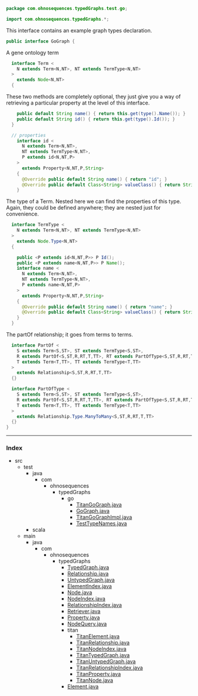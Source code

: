 
```java
package com.ohnosequences.typedGraphs.test.go;

import com.ohnosequences.typedGraphs.*;
```


This interface contains an example graph types declaration.


```java
public interface GoGraph {
```


A gene ontology term


```java
  interface Term <
    N extends Term<N,NT>, NT extends TermType<N,NT>
  >
    extends Node<N,NT>
  {
```


These two methods are completely optional, they just give you a way of retrieving a particular property at the level of this interface.


```java
    public default String name() { return this.get(type().Name()); }
    public default String id() { return this.get(type().Id()); }
  }

  // properties
    interface id <
      N extends Term<N,NT>,
      NT extends TermType<N,NT>,
      P extends id<N,NT,P>
    > 
      extends Property<N,NT,P,String> 
    {
      @Override public default String name() { return "id"; } 
      @Override public default Class<String> valueClass() { return String.class; }
    }
```


The type of a Term. Nested here we can find the properties of this type. Again, they could be defined anywhere; they are nested just for convenience.


```java
  interface TermType <
    N extends Term<N,NT>, NT extends TermType<N,NT>
  > 
    extends Node.Type<N,NT>
  {

    public <P extends id<N,NT,P>> P Id();
    public <P extends name<N,NT,P>> P Name();
    interface name <
      N extends Term<N,NT>,
      NT extends TermType<N,NT>,
      P extends name<N,NT,P>
    > 
      extends Property<N,NT,P,String> 
    {
      @Override public default String name() { return "name"; } 
      @Override public default Class<String> valueClass() { return String.class; }
    }
  }
```


  The partOf relationship; it goes from terms to terms.


```java
  interface PartOf <
    S extends Term<S,ST>, ST extends TermType<S,ST>,
    R extends PartOf<S,ST,R,RT,T,TT>, RT extends PartOfType<S,ST,R,RT,T,TT>,
    T extends Term<T,TT>, TT extends TermType<T,TT>
  >
    extends Relationship<S,ST,R,RT,T,TT>
  {}

  interface PartOfType <
    S extends Term<S,ST>, ST extends TermType<S,ST>,
    R extends PartOf<S,ST,R,RT,T,TT>, RT extends PartOfType<S,ST,R,RT,T,TT>,
    T extends Term<T,TT>, TT extends TermType<T,TT>
  >
    extends Relationship.Type.ManyToMany<S,ST,R,RT,T,TT>
  {} 
}
```


------

### Index

+ src
  + test
    + java
      + com
        + ohnosequences
          + typedGraphs
            + go
              + [TitanGoGraph.java][test/java/com/ohnosequences/typedGraphs/go/TitanGoGraph.java]
              + [GoGraph.java][test/java/com/ohnosequences/typedGraphs/go/GoGraph.java]
              + [TitanGoGraphImpl.java][test/java/com/ohnosequences/typedGraphs/go/TitanGoGraphImpl.java]
              + [TestTypeNames.java][test/java/com/ohnosequences/typedGraphs/go/TestTypeNames.java]
    + scala
  + main
    + java
      + com
        + ohnosequences
          + typedGraphs
            + [TypedGraph.java][main/java/com/ohnosequences/typedGraphs/TypedGraph.java]
            + [Relationship.java][main/java/com/ohnosequences/typedGraphs/Relationship.java]
            + [UntypedGraph.java][main/java/com/ohnosequences/typedGraphs/UntypedGraph.java]
            + [ElementIndex.java][main/java/com/ohnosequences/typedGraphs/ElementIndex.java]
            + [Node.java][main/java/com/ohnosequences/typedGraphs/Node.java]
            + [NodeIndex.java][main/java/com/ohnosequences/typedGraphs/NodeIndex.java]
            + [RelationshipIndex.java][main/java/com/ohnosequences/typedGraphs/RelationshipIndex.java]
            + [Retriever.java][main/java/com/ohnosequences/typedGraphs/Retriever.java]
            + [Property.java][main/java/com/ohnosequences/typedGraphs/Property.java]
            + [NodeQuery.java][main/java/com/ohnosequences/typedGraphs/NodeQuery.java]
            + titan
              + [TitanElement.java][main/java/com/ohnosequences/typedGraphs/titan/TitanElement.java]
              + [TitanRelationship.java][main/java/com/ohnosequences/typedGraphs/titan/TitanRelationship.java]
              + [TitanNodeIndex.java][main/java/com/ohnosequences/typedGraphs/titan/TitanNodeIndex.java]
              + [TitanTypedGraph.java][main/java/com/ohnosequences/typedGraphs/titan/TitanTypedGraph.java]
              + [TitanUntypedGraph.java][main/java/com/ohnosequences/typedGraphs/titan/TitanUntypedGraph.java]
              + [TitanRelationshipIndex.java][main/java/com/ohnosequences/typedGraphs/titan/TitanRelationshipIndex.java]
              + [TitanProperty.java][main/java/com/ohnosequences/typedGraphs/titan/TitanProperty.java]
              + [TitanNode.java][main/java/com/ohnosequences/typedGraphs/titan/TitanNode.java]
            + [Element.java][main/java/com/ohnosequences/typedGraphs/Element.java]

[test/java/com/ohnosequences/typedGraphs/go/TitanGoGraph.java]: TitanGoGraph.java.md
[test/java/com/ohnosequences/typedGraphs/go/GoGraph.java]: GoGraph.java.md
[test/java/com/ohnosequences/typedGraphs/go/TitanGoGraphImpl.java]: TitanGoGraphImpl.java.md
[test/java/com/ohnosequences/typedGraphs/go/TestTypeNames.java]: TestTypeNames.java.md
[main/java/com/ohnosequences/typedGraphs/TypedGraph.java]: ../../../../../../main/java/com/ohnosequences/typedGraphs/TypedGraph.java.md
[main/java/com/ohnosequences/typedGraphs/Relationship.java]: ../../../../../../main/java/com/ohnosequences/typedGraphs/Relationship.java.md
[main/java/com/ohnosequences/typedGraphs/UntypedGraph.java]: ../../../../../../main/java/com/ohnosequences/typedGraphs/UntypedGraph.java.md
[main/java/com/ohnosequences/typedGraphs/ElementIndex.java]: ../../../../../../main/java/com/ohnosequences/typedGraphs/ElementIndex.java.md
[main/java/com/ohnosequences/typedGraphs/Node.java]: ../../../../../../main/java/com/ohnosequences/typedGraphs/Node.java.md
[main/java/com/ohnosequences/typedGraphs/NodeIndex.java]: ../../../../../../main/java/com/ohnosequences/typedGraphs/NodeIndex.java.md
[main/java/com/ohnosequences/typedGraphs/RelationshipIndex.java]: ../../../../../../main/java/com/ohnosequences/typedGraphs/RelationshipIndex.java.md
[main/java/com/ohnosequences/typedGraphs/Retriever.java]: ../../../../../../main/java/com/ohnosequences/typedGraphs/Retriever.java.md
[main/java/com/ohnosequences/typedGraphs/Property.java]: ../../../../../../main/java/com/ohnosequences/typedGraphs/Property.java.md
[main/java/com/ohnosequences/typedGraphs/NodeQuery.java]: ../../../../../../main/java/com/ohnosequences/typedGraphs/NodeQuery.java.md
[main/java/com/ohnosequences/typedGraphs/titan/TitanElement.java]: ../../../../../../main/java/com/ohnosequences/typedGraphs/titan/TitanElement.java.md
[main/java/com/ohnosequences/typedGraphs/titan/TitanRelationship.java]: ../../../../../../main/java/com/ohnosequences/typedGraphs/titan/TitanRelationship.java.md
[main/java/com/ohnosequences/typedGraphs/titan/TitanNodeIndex.java]: ../../../../../../main/java/com/ohnosequences/typedGraphs/titan/TitanNodeIndex.java.md
[main/java/com/ohnosequences/typedGraphs/titan/TitanTypedGraph.java]: ../../../../../../main/java/com/ohnosequences/typedGraphs/titan/TitanTypedGraph.java.md
[main/java/com/ohnosequences/typedGraphs/titan/TitanUntypedGraph.java]: ../../../../../../main/java/com/ohnosequences/typedGraphs/titan/TitanUntypedGraph.java.md
[main/java/com/ohnosequences/typedGraphs/titan/TitanRelationshipIndex.java]: ../../../../../../main/java/com/ohnosequences/typedGraphs/titan/TitanRelationshipIndex.java.md
[main/java/com/ohnosequences/typedGraphs/titan/TitanProperty.java]: ../../../../../../main/java/com/ohnosequences/typedGraphs/titan/TitanProperty.java.md
[main/java/com/ohnosequences/typedGraphs/titan/TitanNode.java]: ../../../../../../main/java/com/ohnosequences/typedGraphs/titan/TitanNode.java.md
[main/java/com/ohnosequences/typedGraphs/Element.java]: ../../../../../../main/java/com/ohnosequences/typedGraphs/Element.java.md